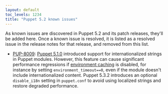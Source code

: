 ```yaml
---
layout: default
toc_levels: 1234
title: "Puppet 5.2 known issues"
---
```


As known issues are discovered in Puppet 5.2 and its patch releases, they'll be added here. Once a known issue is resolved, it is listed as a resolved issue in the release notes for that release, and removed from this list.

-   [PUP-8009](https://tickets.puppetlabs.com/browse/PUP-8009): [Puppet 5.1.0](/puppet/5.1/release_notes.html) introduced support for internationalized strings in Puppet modules. However, this feature can cause significant performance regressions if [environment caching](./environments_creating.markdown#environment_timeout) is disabled, for instance by setting `environment_timeout==0`, even if the module doesn't include internationalized content. Puppet 5.3.2 introduces an optional `disable_i18n` setting in `puppet.conf` to avoid using localized strings and restore degraded performance.